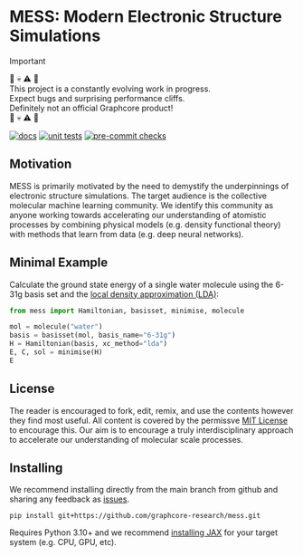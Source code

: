 # MESS: Modern Electronic Structure Simulations

> [!IMPORTANT]
> :hammer: :skull: :warning: :wrench:\
> This project is a constantly evolving work in progress.\
> Expect bugs and surprising performance cliffs.\
> Definitely not an official Graphcore product!\
> :hammer: :skull: :warning: :wrench:

[![docs](https://img.shields.io/badge/MESS-docs-blue?logo=bookstack)](https://urban-disco-ln3g6we.pages.github.io/intro.html)
[![unit tests](https://github.com/graphcore-research/mess/actions/workflows/unittest.yaml/badge.svg)](https://github.com/graphcore-research/mess/actions/workflows/unittest.yaml)
[![pre-commit checks](https://github.com/graphcore-research/mess/actions/workflows/pre-commit.yaml/badge.svg)](https://github.com/graphcore-research/mess/actions/workflows/pre-commit.yaml)

## Motivation

MESS is primarily motivated by the need to demystify the underpinnings of electronic
structure simulations. The target audience is the collective molecular machine learning
community. We identify this community as anyone working towards accelerating our
understanding of atomistic processes by combining physical models (e.g. density
functional theory) with methods that learn from data (e.g. deep neural networks).

## Minimal Example

Calculate the ground state energy of a single water molecule using the 6-31g basis set
and the [local density approximation (LDA)](https://en.wikipedia.org/wiki/Local-density_approximation):
```python
from mess import Hamiltonian, basisset, minimise, molecule

mol = molecule("water")
basis = basisset(mol, basis_name="6-31g")
H = Hamiltonian(basis, xc_method="lda")
E, C, sol = minimise(H)
E
```

## License

The reader is encouraged to fork, edit, remix, and use the contents however they find
most useful. All content is covered by the permissve [MIT License](./LICENSE) to
encourage this. Our aim is to encourage a truly interdisciplinary approach to accelerate
our understanding of molecular scale processes.

## Installing

We recommend installing directly from the main branch from github and sharing any
feedback as [issues](https://github.com/graphcore-research/mess/issues).

```
pip install git+https://github.com/graphcore-research/mess.git
```

Requires Python 3.10+ and we recommend [installing JAX](https://jax.readthedocs.io/en/latest/installation.html) for your target system (e.g. CPU, GPU, etc).
